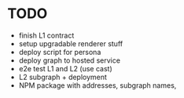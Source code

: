 # TODO
- finish L1 contract
- setup upgradable renderer stuff
- deploy script for persona
- deploy graph to hosted service
- e2e test L1 and L2 (use cast)
- L2 subgraph + deployment
- NPM package with addresses, subgraph names, 